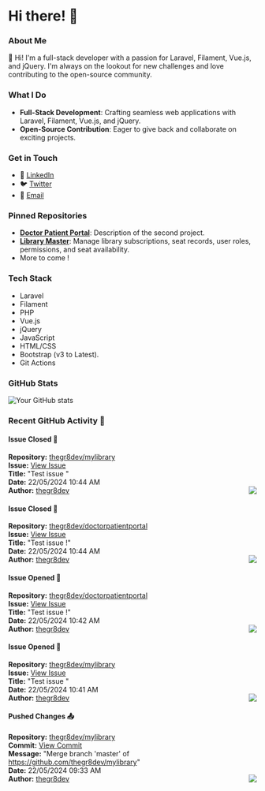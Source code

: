 # Hi there! 👋

### About Me
👋 Hi! I'm a full-stack developer with a passion for Laravel, Filament, Vue.js, and jQuery. I'm always on the lookout for new challenges and love contributing to the open-source community.

### What I Do
- **Full-Stack Development**: Crafting seamless web applications with Laravel, Filament, Vue.js, and jQuery.
- **Open-Source Contribution**: Eager to give back and collaborate on exciting projects.

### Get in Touch
- 💼 [LinkedIn](https://www.linkedin.com/in/ankit-kabra-00737b151)
- 🐦 [Twitter](https://twitter.com/thegr8devX)
- 📧 [Email](mailto:ankitswonders@gmail.com)

### Pinned Repositories
- [**Doctor Patient Portal**](https://github.com/thegr8dev/doctorpatientportal): Description of the second project.
- [**Library Master**](https://github.com/thegr8dev/mylibrary): Manage library subscriptions, seat records, user roles, permissions, and seat availability.
- More to come !

### Tech Stack
- Laravel
- Filament
- PHP
- Vue.js
- jQuery
- JavaScript
- HTML/CSS
- Bootstrap (v3 to Latest).
- Git Actions 

### GitHub Stats
![Your GitHub stats](https://github-readme-stats.vercel.app/api?username=thegr8dev&show_icons=true&theme=radical)

<!--START_SECTION:activity-->
### Recent GitHub Activity 🎉
#### Issue Closed 🛑
**Repository:** [thegr8dev/mylibrary](https://github.com/thegr8dev/mylibrary)  
**Issue:** [View Issue](https://github.com/thegr8dev/mylibrary/issues/1)  
**Title:** "Test issue "  
**Date:** 22/05/2024 10:44 AM  
**Author:** [thegr8dev](https://github.com/thegr8dev) <img src="https://avatars.githubusercontent.com/u/33778557?&s=24" style="float:right;" />

#### Issue Closed 🛑
**Repository:** [thegr8dev/doctorpatientportal](https://github.com/thegr8dev/doctorpatientportal)  
**Issue:** [View Issue](https://github.com/thegr8dev/doctorpatientportal/issues/14)  
**Title:** "Test issue !"  
**Date:** 22/05/2024 10:44 AM  
**Author:** [thegr8dev](https://github.com/thegr8dev) <img src="https://avatars.githubusercontent.com/u/33778557?&s=24" style="float:right;" />

#### Issue Opened 📝
**Repository:** [thegr8dev/doctorpatientportal](https://github.com/thegr8dev/doctorpatientportal)  
**Issue:** [View Issue](https://github.com/thegr8dev/doctorpatientportal/issues/14)  
**Title:** "Test issue !"  
**Date:** 22/05/2024 10:42 AM  
**Author:** [thegr8dev](https://github.com/thegr8dev) <img src="https://avatars.githubusercontent.com/u/33778557?&s=24" style="float:right;" />

#### Issue Opened 📝
**Repository:** [thegr8dev/mylibrary](https://github.com/thegr8dev/mylibrary)  
**Issue:** [View Issue](https://github.com/thegr8dev/mylibrary/issues/1)  
**Title:** "Test issue "  
**Date:** 22/05/2024 10:41 AM  
**Author:** [thegr8dev](https://github.com/thegr8dev) <img src="https://avatars.githubusercontent.com/u/33778557?&s=24" style="float:right;" />

#### Pushed Changes 📤
**Repository:** [thegr8dev/mylibrary](https://github.com/thegr8dev/mylibrary)  
**Commit:** [View Commit](https://github.com/thegr8dev/mylibrary/commit/6190516063f9978a54269b67050d039fecb248e7)  
**Message:** "Merge branch 'master' of https://github.com/thegr8dev/mylibrary"  
**Date:** 22/05/2024 09:33 AM  
**Author:** [thegr8dev](https://github.com/thegr8dev) <img src="https://avatars.githubusercontent.com/u/33778557?&s=24" style="float:right;" />

<!--END_SECTION:activity-->
